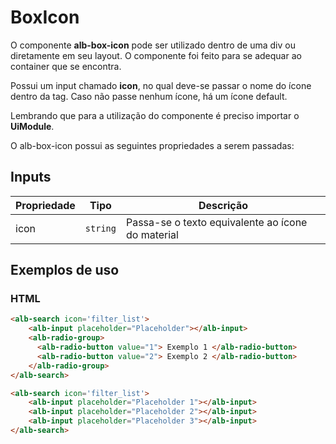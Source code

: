 # BoxIcon

O componente **alb-box-icon** pode ser utilizado dentro de uma div ou diretamente em seu layout. O componente foi feito para se adequar ao container que se encontra.

Possui um input chamado **icon**, no qual deve-se passar o nome do ícone dentro da tag. Caso não passe nenhum ícone, há um ícone default.

Lembrando que para a utilização do componente é preciso importar o **UiModule**.

O alb-box-icon possui as seguintes propriedades a serem passadas:

## Inputs

| Propriedade | Tipo                              | Descrição                                                                 |
| ----------- | --------------------------------- | ------------------------------------------------------------------------- |
| icon        | `string`                          | Passa-se o texto equivalente ao ícone do material                         |


## Exemplos de uso

### HTML

```html
<alb-search icon='filter_list'>
    <alb-input placeholder="Placeholder"></alb-input>
    <alb-radio-group>
      <alb-radio-button value="1"> Exemplo 1 </alb-radio-button>
      <alb-radio-button value="2"> Exemplo 2 </alb-radio-button>
    </alb-radio-group>
</alb-search>
```

```html
<alb-search icon='filter_list'>
    <alb-input placeholder="Placeholder 1"></alb-input>
    <alb-input placeholder="Placeholder 2"></alb-input>
    <alb-input placeholder="Placeholder 3"></alb-input>
</alb-search>
```